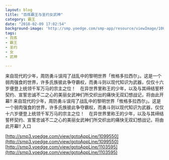```yaml
---
layout: blog
title: "百炼霸王与圣约女武神"
category: 霸王
date: "2018-02-09 17:02:54"
background-image: 'http://smp.yoedge.com/smp-app/resource/viewImage/1001179appline.png'
tags:
- 百炼
- 霸王
- 圣约
- 女
- 武神

---
```

来自现代的少年，周防勇斗误闯了战乱中的黎明世界「攸格多拉西尔」。这是一个弱肉强食的世界，许多氏族彼此争夺霸权，而勇斗则以现代知识为武器，仅仅十六岁便登上统领千军万马的宗主之位！　在异世界里称王的少年，以及与其缔结誓杯契约、宣誓忠诚不二之心的美丽女武神们所交织出的痛快无双幻想战记，将由此开幕!!
来自现代的少年，周防勇斗误闯了战乱中的黎明世界「攸格多拉西尔」。这是一个弱肉强食的世界，许多氏族彼此争夺霸权，而勇斗则以现代知识为武器，仅仅十六岁便登上统领千军万马的宗主之位！　在异世界里称王的少年，以及与其缔结誓杯契约、宣誓忠诚不二之心的美丽女武神们所交织出的痛快无双幻想战记，将由此开幕!!
入口

[http://smp3.yoedge.com/view/gotoAppLine/1099550](http://smp3.yoedge.com/view/gotoAppLine/1099550)
[http://smp3.yoedge.com/view/gotoAppLine/1103595](http://smp3.yoedge.com/view/gotoAppLine/1103595)

        
